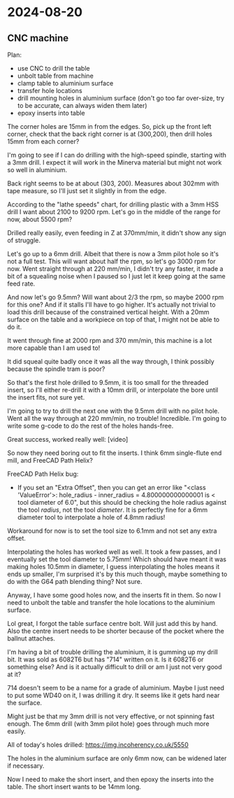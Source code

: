 # 2024-08-20

## CNC machine

Plan:

 * use CNC to drill the table
 * unbolt table from machine
 * clamp table to aluminium surface
 * transfer hole locations
 * drill mounting holes in aluminium surface (don't go too far over-size, try to be accurate, can always widen them later)
 * epoxy inserts into table

The corner holes are 15mm in from the edges. So, pick up the front left corner, check
that the back right corner is at (300,200), then drill holes 15mm from each corner?

I'm going to see if I can do drilling with the high-speed spindle, starting with a 3mm drill.
I expect it will work in the Minerva material but might not work so well in aluminium.

Back right seems to be at about (303, 200). Measures about 302mm with tape measure,
so I'll just set it slightly in from the edge.

According to the "lathe speeds" chart, for drilling plastic with a 3mm HSS drill
I want about 2100 to 9200 rpm. Let's go in the middle of the range for now, about 5500 rpm?

Drilled really easily, even feeding in Z at 370mm/min, it didn't show any sign of struggle.

Let's go up to a 6mm drill. Albeit that there is now a 3mm pilot hole so it's not a full
test. This will want about half the rpm, so let's go 3000 rpm for now. Went straight through
at 220 mm/min, I didn't try any faster, it made a bit of a squealing noise when I paused
so I just let it keep going at the same feed rate.

And now let's go 9.5mm? Will want about 2/3 the rpm, so maybe 2000 rpm for this one? And if
it stalls I'll have to go higher. It's actually not trivial to load this drill because
of the constrained vertical height. With a 20mm surface on the table and a workpiece on top
of that, I might not be able to do it.

It went through fine at 2000 rpm and 370 mm/min, this machine is a lot more capable than
I am used to!

It did squeal quite badly once it was all the way through, I think possibly because the
spindle tram is poor?

So that's the first hole drilled to 9.5mm, it is too small for the threaded insert, so I'll
either re-drill it with a 10mm drill, or interpolate the bore until the insert fits, not
sure yet.

I'm going to try to drill the next one with the 9.5mm drill with no pilot hole. Went
all the way through at 220 mm/min, no trouble! Incredible. I'm going to write
some g-code to do the rest of the holes hands-free.

Great success, worked really well: [video]

So now they need boring out to fit the inserts. I think 6mm single-flute end mill,
and FreeCAD Path Helix?

FreeCAD Path Helix bug:

 * If you set an "Extra Offset", then you can get an error like "<class 'ValueError'>: hole_radius - inner_radius = 4.800000000000001 is < tool diameter of 6.0", but this should be checking the hole radius against the tool *radius*, not the tool *diameter*. It is perfectly fine for a 6mm diameter tool to interpolate a hole of 4.8mm radius!

Workaround for now is to set the tool size to 6.1mm and not set any extra offset.

Interpolating the holes has worked well as well. It took a few passes, and I eventually
set the tool diameter to 5.75mm! Which should have meant it was making holes 10.5mm
in diameter, I guess interpolating the holes means it ends up smaller, I'm surprised it's
by this much though, maybe something to do with the G64 path blending thing? Not sure.

Anyway, I have some good holes now, and the inserts fit in them. So now I need
to unbolt the table and transfer the hole locations to the aluminium surface.

Lol great, I forgot the table surface centre bolt. Will just add this by hand. Also
the centre insert needs to be shorter because of the pocket where the ballnut attaches.

I'm having a bit of trouble drilling the aluminium, it is gumming up my drill bit. It was
sold as 6082T6 but has "714" written on it. Is it 6082T6 or something else? And is it
actually difficult to drill or am I just not very good at it?

714 doesn't seem to be a name for a grade of aluminium. Maybe I just need to put some WD40
on it, I was drilling it dry. It seems like it gets hard near the surface.

Might just be that my 3mm drill is not very effective, or not spinning fast enough. The 6mm
drill (with 3mm pilot hole) goes through much more easily.

All of today's holes drilled: https://img.incoherency.co.uk/5550

The holes in the aluminium surface are only 6mm now, can be widened later if necessary.

Now I need to make the short insert, and then epoxy the inserts into the table. The short
insert wants to be 14mm long.
